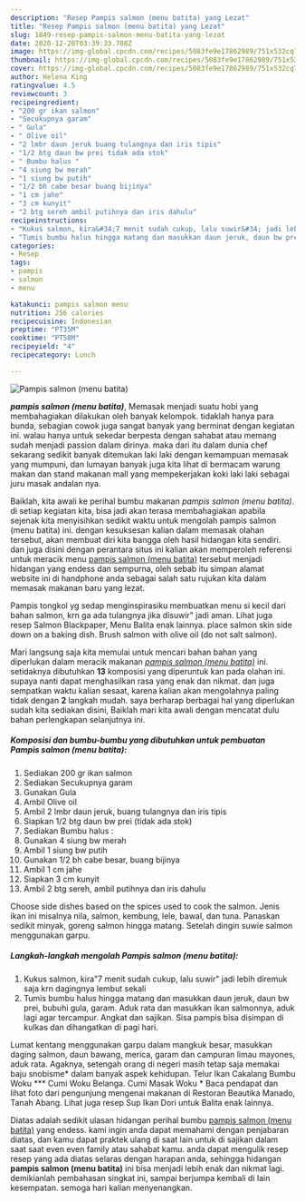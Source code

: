 ```yaml
---
description: "Resep Pampis salmon (menu batita) yang Lezat"
title: "Resep Pampis salmon (menu batita) yang Lezat"
slug: 1849-resep-pampis-salmon-menu-batita-yang-lezat
date: 2020-12-20T03:39:33.708Z
image: https://img-global.cpcdn.com/recipes/5083fe9e17862989/751x532cq70/pampis-salmon-menu-batita-foto-resep-utama.jpg
thumbnail: https://img-global.cpcdn.com/recipes/5083fe9e17862989/751x532cq70/pampis-salmon-menu-batita-foto-resep-utama.jpg
cover: https://img-global.cpcdn.com/recipes/5083fe9e17862989/751x532cq70/pampis-salmon-menu-batita-foto-resep-utama.jpg
author: Helena King
ratingvalue: 4.5
reviewcount: 3
recipeingredient:
- "200 gr ikan salmon"
- "Secukupnya garam"
- " Gula"
- " Olive oil"
- "2 lmbr daun jeruk buang tulangnya dan iris tipis"
- "1/2 btg daun bw prei tidak ada stok"
- " Bumbu halus "
- "4 siung bw merah"
- "1 siung bw putih"
- "1/2 bh cabe besar buang bijinya"
- "1 cm jahe"
- "3 cm kunyit"
- "2 btg sereh ambil putihnya dan iris dahulu"
recipeinstructions:
- "Kukus salmon, kira&#34;7 menit sudah cukup, lalu suwir&#34; jadi lebih diremuk saja krn dagingnya lembut sekali"
- "Tumis bumbu halus hingga matang dan masukkan daun jeruk, daun bw prei, bubuhi gula, garam. Aduk rata dan masukkan ikan salmonnya, aduk lagi agar tercampur. Angkat dan sajikan. Sisa pampis bisa disimpan di kulkas dan dihangatkan di pagi hari."
categories:
- Resep
tags:
- pampis
- salmon
- menu

katakunci: pampis salmon menu 
nutrition: 256 calories
recipecuisine: Indonesian
preptime: "PT35M"
cooktime: "PT58M"
recipeyield: "4"
recipecategory: Lunch

---
```



![Pampis salmon (menu batita)](https://img-global.cpcdn.com/recipes/5083fe9e17862989/751x532cq70/pampis-salmon-menu-batita-foto-resep-utama.jpg)

<b><i>pampis salmon (menu batita)</i></b>, Memasak menjadi suatu hobi yang membahagiakan dilakukan oleh banyak kelompok. tidaklah hanya para bunda, sebagian cowok juga sangat banyak yang berminat dengan kegiatan ini. walau hanya untuk sekedar berpesta dengan sahabat atau memang sudah menjadi passion dalam dirinya. maka dari itu dalam dunia chef sekarang sedikit banyak ditemukan laki laki dengan kemampuan memasak yang mumpuni, dan lumayan banyak juga kita lihat di bermacam warung makan dan stand makanan mall yang mempekerjakan koki laki laki sebagai juru masak andalan nya.

Baiklah, kita awali ke perihal bumbu makanan <i>pampis salmon (menu batita)</i>. di setiap kegiatan kita, bisa jadi akan terasa membahagiakan apabila sejenak kita menyisihkan sedikit waktu untuk mengolah pampis salmon (menu batita) ini. dengan kesuksesan kalian dalam memasak olahan tersebut, akan membuat diri kita bangga oleh hasil hidangan kita sendiri. dan juga disini dengan perantara situs ini kalian akan memperoleh referensi untuk meracik menu <u>pampis salmon (menu batita)</u> tersebut menjadi hidangan yang endess dan sempurna, oleh sebab itu simpan alamat website ini di handphone anda sebagai salah satu rujukan kita dalam memasak makanan baru yang lezat.

Pampis tongkol yg sedap menginspirasiku membuatkan menu si kecil dari bahan salmon, krn ga ada tulangnya jika disuwir&#34; jadi aman. Lihat juga resep Salmon Blackpaper, Menu Balita enak lainnya. place salmon skin side down on a baking dish. Brush salmon with olive oil (do not salt salmon).


Mari langsung saja kita memulai untuk mencari bahan bahan yang diperlukan dalam meracik makanan <u><i>pampis salmon (menu batita)</i></u> ini. setidaknya dibutuhkan <b>13</b> komposisi yang diperuntuk kan pada olahan ini. supaya nanti dapat menghasilkan rasa yang enak dan nikmat. dan juga sempatkan waktu kalian sesaat, karena kalian akan mengolahnya paling tidak dengan <b>2</b> langkah mudah. saya berharap berbagai hal yang diperlukan sudah kita sediakan disini, Baiklah mari kita awali dengan mencatat dulu bahan perlengkapan selanjutnya ini.

<!--inarticleads1-->

##### Komposisi dan bumbu-bumbu yang dibutuhkan untuk pembuatan Pampis salmon (menu batita):

1. Sediakan 200 gr ikan salmon
1. Sediakan Secukupnya garam
1. Gunakan  Gula
1. Ambil  Olive oil
1. Ambil 2 lmbr daun jeruk, buang tulangnya dan iris tipis
1. Siapkan 1/2 btg daun bw prei (tidak ada stok)
1. Sediakan  Bumbu halus :
1. Gunakan 4 siung bw merah
1. Ambil 1 siung bw putih
1. Gunakan 1/2 bh cabe besar, buang bijinya
1. Ambil 1 cm jahe
1. Siapkan 3 cm kunyit
1. Ambil 2 btg sereh, ambil putihnya dan iris dahulu


Choose side dishes based on the spices used to cook the salmon. Jenis ikan ini misalnya nila, salmon, kembung, lele, bawal, dan tuna. Panaskan sedikit minyak, goreng salmon hingga matang. Setelah dingin suwie salmon menggunakan garpu. 

<!--inarticleads2-->

##### Langkah-langkah mengolah Pampis salmon (menu batita):

1. Kukus salmon, kira&#34;7 menit sudah cukup, lalu suwir&#34; jadi lebih diremuk saja krn dagingnya lembut sekali
1. Tumis bumbu halus hingga matang dan masukkan daun jeruk, daun bw prei, bubuhi gula, garam. Aduk rata dan masukkan ikan salmonnya, aduk lagi agar tercampur. Angkat dan sajikan. Sisa pampis bisa disimpan di kulkas dan dihangatkan di pagi hari.


Lumat kentang menggunakan garpu dalam mangkuk besar, masukkan daging salmon, daun bawang, merica, garam dan campuran limau mayones, aduk rata. Agaknya, setengah orang di negeri masih tetap saja memakai baju snobisme* dalam banyak aspek kehidupan. Telur Ikan Cakalang Bumbu Woku *** Cumi Woku Belanga. Cumi Masak Woku * Baca pendapat dan lihat foto dari pengunjung mengenai makanan di Restoran Beautika Manado, Tanah Abang. Lihat juga resep Sup Ikan Dori untuk Balita enak lainnya. 

Diatas adalah sedikit ulasan hidangan perihal bumbu <u>pampis salmon (menu batita)</u> yang endess. kami ingin anda dapat memahami dengan penjabaran diatas, dan kamu dapat praktek ulang di saat lain untuk di sajikan dalam saat saat even even family atau sahabat kamu. anda dapat mengulik resep resep yang ada diatas selaras dengan harapan anda, sehingga hidangan <b>pampis salmon (menu batita)</b> ini bisa menjadi lebih enak dan nikmat lagi. demikianlah pembahasan singkat ini, sampai berjumpa kembali di lain kesempatan. semoga hari kalian menyenangkan.
